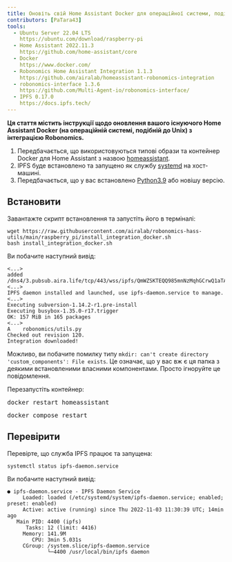 ```yaml
---
title: Оновіть свій Home Assistant Docker для операційної системи, подібної до Unix
contributors: [PaTara43]
tools:   
  - Ubuntu Server 22.04 LTS
    https://ubuntu.com/download/raspberry-pi
  - Home Assistant 2022.11.3
    https://github.com/home-assistant/core
  - Docker
    https://www.docker.com/
  - Robonomics Home Assistant Integration 1.1.3
    https://github.com/airalab/homeassistant-robonomics-integration
  - robonomics-interface 1.3.6
    https://github.com/Multi-Agent-io/robonomics-interface/
  - IPFS 0.17.0
    https://docs.ipfs.tech/
---
```


**Ця стаття містить інструкції щодо оновлення вашого існуючого Home Assistant Docker (на операційній системі, подібній до Unix) з інтеграцією Robonomics.**

<robo-wiki-picture src="home-assistant/ha_docker.png" />

<robo-wiki-note type="warning" title="DISCLAIMER">

  1. Передбачається, що використовуються типові образи та контейнер Docker для Home Assistant з назвою <u>homeassistant</u>.
  2. IPFS буде встановлено та запущено як службу <u>systemd</u> на хост-машині.
  3. Передбачається, що у вас встановлено [Python3.9](https://www.python.org/downloads/) або новішу версію.

</robo-wiki-note>

## Встановити

Завантажте скрипт встановлення та запустіть його в терміналі:

<code-helper additionalLine="rasppi_username@rasppi_hostname">

```shell
wget https://raw.githubusercontent.com/airalab/robonomics-hass-utils/main/raspberry_pi/install_integration_docker.sh
bash install_integration_docker.sh
```

</code-helper>

Ви побачите наступний вивід:

<code-helper additionalLine="rasppi_username@rasppi_hostname">

```shell
<...>
added /dns4/3.pubsub.aira.life/tcp/443/wss/ipfs/QmWZSKTEQQ985mnNzMqhGCrwQ1aTA6sxVsorsycQz9cQrw
<...>
IPFS daemon installed and launched, use ipfs-daemon.service to manage.
<...>
Executing subversion-1.14.2-r1.pre-install
Executing busybox-1.35.0-r17.trigger
OK: 157 MiB in 165 packages
<...>
A    robonomics/utils.py
Checked out revision 120.
Integration downloaded!
```

</code-helper>

<robo-wiki-note type="note" title="Error: `custom_components` exists">

  Можливо, ви побачите помилку типу `mkdir: can't create directory 'custom_components': File exists`. Це означає, що у вас вж є ця папка з деякими встановленими власними компонентами. Просто ігноруйте це повідомлення.

</robo-wiki-note>

Перезапустіть контейнер:

<robo-wiki-tabs>
  <robo-wiki-tab title="Docker">
    <code-helper additionalLine="rasppi_username@rasppi_hostname">
    <pre>docker restart homeassistant</pre>
    </code-helper>
  </robo-wiki-tab>
  <robo-wiki-tab title="Docker Compose">
    <code-helper additionalLine="rasppi_username@rasppi_hostname">
    <pre>docker compose restart</pre>
    </code-helper>
  </robo-wiki-tab>
</robo-wiki-tabs>


## Перевірити

Перевірте, що служба IPFS працює та запущена:

<code-helper additionalLine="rasppi_username@rasppi_hostname">

```shell
systemctl status ipfs-daemon.service 
```

</code-helper>

Ви побачите наступний вивід:

<code-helper additionalLine="rasppi_username@rasppi_hostname">


```
● ipfs-daemon.service - IPFS Daemon Service
     Loaded: loaded (/etc/systemd/system/ipfs-daemon.service; enabled; preset: enabled)
     Active: active (running) since Thu 2022-11-03 11:30:39 UTC; 14min ago
   Main PID: 4400 (ipfs)
      Tasks: 12 (limit: 4416)
     Memory: 141.9M
        CPU: 3min 5.031s
     CGroup: /system.slice/ipfs-daemon.service
             └─4400 /usr/local/bin/ipfs daemon
```

</code-helper>
